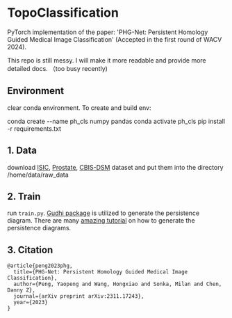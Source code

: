 # TopoClassification

PyTorch implementation of the paper: 'PHG-Net: Persistent Homology Guided Medical Image Classification' (Accepted in the first round of WACV 2024).

This repo is still messy. I will make it more readable and provide more detailed docs. （too busy recently)


## Environment

clear conda environment. To create and build env:

conda create --name ph_cls numpy pandas
conda activate ph_cls
pip install -r requirements.txt


## 1. Data
download [ISIC](https://challenge.isic-archive.com/), [Prostate](https://osf.io/k96qw/), [CBIS-DSM](https://wiki.cancerimagingarchive.net/pages/viewpage.action?pageId=22516629) dataset and put them into the directory /home/data/raw_data

## 2. Train
run `train.py`. [Gudhi package](https://gudhi.inria.fr/) is utilized to generate the persistence diagram. There are many [amazing tutorial](https://gudhi.inria.fr/python/latest/cubical_complex_sklearn_itf_ref.html) on how to generate the persistence diagrams.

## 3. Citation
```
@article{peng2023phg,
  title={PHG-Net: Persistent Homology Guided Medical Image Classification},
  author={Peng, Yaopeng and Wang, Hongxiao and Sonka, Milan and Chen, Danny Z},
  journal={arXiv preprint arXiv:2311.17243},
  year={2023}
}
```
